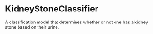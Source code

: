 # KidneyStoneClassifier
A classification model that determines whether or not one has a kidney stone based on their urine.
